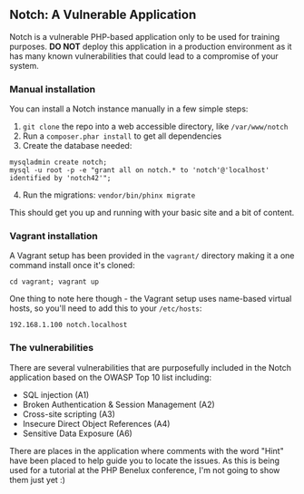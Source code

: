 ## Notch: A Vulnerable Application

Notch is a vulnerable PHP-based application only to be used for training purposes. **DO NOT** deploy this application in a production environment as it
has many known vulnerabilities that could lead to a compromise of your system.

### Manual installation

You can install a Notch instance manually in a few simple steps:

1. `git clone` the repo into a web accessible directory, like `/var/www/notch`
2. Run a `composer.phar install` to get all dependencies
3. Create the database needed:

```
mysqladmin create notch;
mysql -u root -p -e "grant all on notch.* to 'notch'@'localhost' identified by 'notch42'";
```

4. Run the migrations: `vendor/bin/phinx migrate`

This should get you up and running with your basic site and a bit of content.

### Vagrant installation

A Vagrant setup has been provided in the `vagrant/` directory making it a one command install once it's cloned:

```
cd vagrant; vagrant up
```

One thing to note here though - the Vagrant setup uses name-based virtual hosts, so you'll need to add this
to your `/etc/hosts`:

```
192.168.1.100 notch.localhost
```

### The vulnerabilities

There are several vulnerabilities that are purposefully included in the Notch application based on the OWASP
Top 10 list including:

- SQL injection (A1)
- Broken Authentication & Session Management (A2)
- Cross-site scripting (A3)
- Insecure Direct Object References (A4)
- Sensitive Data Exposure (A6)

There are places in the application where comments with the word "Hint" have been placed to help guide you to locate
the issues. As this is being used for a tutorial at the PHP Benelux conference, I'm not going to show them just yet :)
